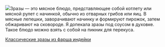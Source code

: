 <!--2025-06-12 18:01:47-->
<div class="yb">
  <div class="rss povarenok"><a href="https://www.povarenok.ru/recipes/show/182810/"><img src="https://www.povarenok.ru/data/cache/2025jun/11/25/3180889_47681-640x480.jpg"></a>Зразы — это мясное блюдо, представляющее собой котлету или мясной рулет с начинкой, обычно из отварных грибов или яиц. В мясные лепешки, заворачивают начинку и формируют пирожок, затем обжаривают на сковороде. Я допекала зразы под соусом в духовке. Такое блюдо можно взять с собой на пикник для перекуса. <p class="titl"><a href="https://www.povarenok.ru/recipes/show/182810/">Классические зразы из фарша индейки</a></p></div>
</div>

